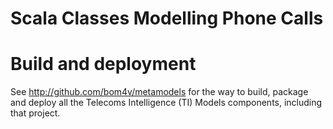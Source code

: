 Scala Classes Modelling Phone Calls
===================================

# Build and deployment
See http://github.com/bom4v/metamodels for the way to build, package and deploy
all the Telecoms Intelligence (TI) Models components, including that project.


